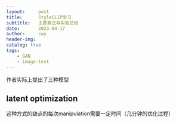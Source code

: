 ```yaml
---
layout:     post
title:      StyleCLIP学习
subtitle:   主要算法与实验总结
date:       2023-04-17
author:     cwy
header-img: 
catalog: true
tags:
    - GAN
    - image-text
---
```

作者实际上提出了三种模型

## latent optimization

这种方式的缺点的每次manipulation需要一定时间（几分钟的优化过程）
